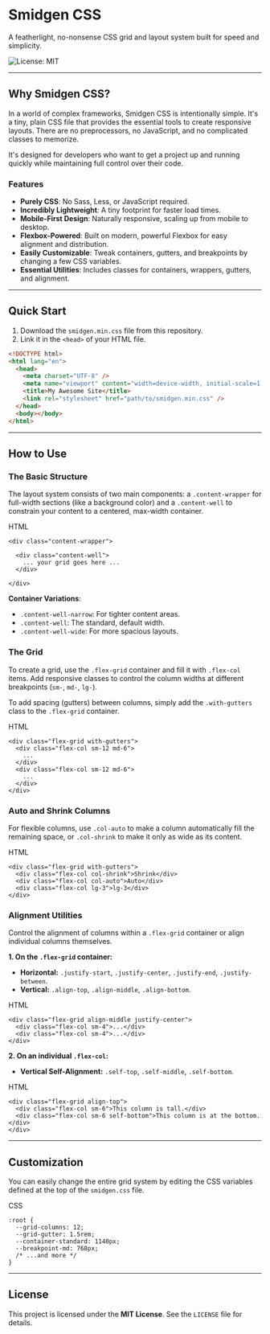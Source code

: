 # Smidgen CSS

A featherlight, no-nonsense CSS grid and layout system built for speed and simplicity.

![License: MIT](https://img.shields.io/badge/License-MIT-blue.svg)

---

## Why Smidgen CSS?

In a world of complex frameworks, Smidgen CSS is intentionally simple. It's a tiny, plain CSS file that provides the essential tools to create responsive layouts. There are no preprocessors, no JavaScript, and no complicated classes to memorize.

It's designed for developers who want to get a project up and running quickly while maintaining full control over their code.

### Features

- **Purely CSS**: No Sass, Less, or JavaScript required.
- **Incredibly Lightweight**: A tiny footprint for faster load times.
- **Mobile-First Design**: Naturally responsive, scaling up from mobile to desktop.
- **Flexbox-Powered**: Built on modern, powerful Flexbox for easy alignment and distribution.
- **Easily Customizable**: Tweak containers, gutters, and breakpoints by changing a few CSS variables.
- **Essential Utilities**: Includes classes for containers, wrappers, gutters, and alignment.

---

## Quick Start

1.  Download the `smidgen.min.css` file from this repository.
2.  Link it in the `<head>` of your HTML file.

```html
<!DOCTYPE html>
<html lang="en">
  <head>
    <meta charset="UTF-8" />
    <meta name="viewport" content="width=device-width, initial-scale=1.0" />
    <title>My Awesome Site</title>
    <link rel="stylesheet" href="path/to/smidgen.min.css" />
  </head>
  <body></body>
</html>
```

---

## How to Use

### The Basic Structure

The layout system consists of two main components: a `.content-wrapper` for full-width sections (like a background color) and a `.content-well` to constrain your content to a centered, max-width container.

HTML

```
<div class="content-wrapper">

  <div class="content-well">
    ... your grid goes here ...
  </div>

</div>

```

**Container Variations**:

- `.content-well-narrow`: For tighter content areas.
- `.content-well`: The standard, default width.
- `.content-well-wide`: For more spacious layouts.

### The Grid

To create a grid, use the `.flex-grid` container and fill it with `.flex-col` items. Add responsive classes to control the column widths at different breakpoints (`sm-`, `md-`, `lg-`).

To add spacing (gutters) between columns, simply add the `.with-gutters` class to the `.flex-grid` container.

HTML

```
<div class="flex-grid with-gutters">
  <div class="flex-col sm-12 md-6">
    ...
  </div>
  <div class="flex-col sm-12 md-6">
    ...
  </div>
</div>

```

### Auto and Shrink Columns

For flexible columns, use `.col-auto` to make a column automatically fill the remaining space, or `.col-shrink` to make it only as wide as its content.

HTML

```
<div class="flex-grid with-gutters">
  <div class="flex-col col-shrink">Shrink</div>
  <div class="flex-col col-auto">Auto</div>
  <div class="flex-col lg-3">lg-3</div>
</div>

```

### Alignment Utilities

Control the alignment of columns within a `.flex-grid` container or align individual columns themselves.

**1. On the `.flex-grid` container:**

- **Horizontal:** `.justify-start`, `.justify-center`, `.justify-end`, `.justify-between`.
- **Vertical:** `.align-top`, `.align-middle`, `.align-bottom`.

HTML

```
<div class="flex-grid align-middle justify-center">
  <div class="flex-col sm-4">...</div>
  <div class="flex-col sm-4">...</div>
</div>

```

**2. On an individual `.flex-col`:**

- **Vertical Self-Alignment:** `.self-top`, `.self-middle`, `.self-bottom`.

HTML

```
<div class="flex-grid align-top">
  <div class="flex-col sm-6">This column is tall.</div>
  <div class="flex-col sm-6 self-bottom">This column is at the bottom.</div>
</div>

```

---

## Customization

You can easily change the entire grid system by editing the CSS variables defined at the top of the `smidgen.css` file.

CSS

```
:root {
  --grid-columns: 12;
  --grid-gutter: 1.5rem;
  --container-standard: 1140px;
  --breakpoint-md: 768px;
  /* ...and more */
}

```

---

## License

This project is licensed under the **MIT License**. See the `LICENSE` file for details.
